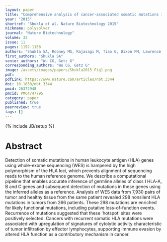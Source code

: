 ```yaml
---
layout: paper
title: "Comprehensive analysis of cancer-associated somatic mutations in class I HLA genes"
year: "2015"
shortref: "Shukla et al. Nature Biotechnology 2015"
nickname: polysolver
journal: "Nature Biotechnology"
volume: 33
issue: 11
pages: 1152-1158
authors: "Shukla SA, Rooney MS, Rajasagi M, Tiao G, Dixon PM, Lawrence MS, Stevens J, Lane WJ, Dellagatta JL, Steelman S, Sougnez C, Cibulskis K, Kiezun A, Hacohen N, Brusic V, Wu CJ, Getz G"
first_authors: "Shukla SA"
senior_authors: "Wu CG, Getz G"
corresponding_authors: "Wu CG, Getz G"
image: /assets/images/papers/Shukla2015_Fig1.png
pdf:
pdfLink: https://www.nature.com/articles/nbt.3344
doi: 10.1038/nbt.3344
pmid: 26372948
pmcid: PMC4747795
category: paper
published: true
peerreview: true
tags: []
---
```

{% include JB/setup %}

# Abstract

Detection of somatic mutations in human leukocyte antigen (HLA) genes using whole-exome sequencing (WES) is hampered by the high polymorphism of the HLA loci, which prevents alignment of sequencing reads to the human reference genome. We describe a computational pipeline that enables accurate inference of germline alleles of class I HLA-A, B and C genes and subsequent detection of mutations in these genes using the inferred alleles as a reference. Analysis of WES data from 7,930 pairs of tumor and healthy tissue from the same patient revealed 298 nonsilent HLA mutations in tumors from 266 patients. These 298 mutations are enriched for likely functional mutations, including putative loss-of-function events. Recurrence of mutations suggested that these 'hotspot' sites were positively selected. Cancers with recurrent somatic HLA mutations were associated with upregulation of signatures of cytolytic activity characteristic of tumor infiltration by effector lymphocytes, supporting immune evasion by altered HLA function as a contributory mechanism in cancer.


